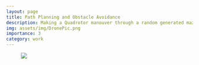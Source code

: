 ```yaml
---
layout: page
title: Path Planning and Obstacle Avoidance 
description: Making a Quadrotor manouver through a random generated maze using RRT*
img: assets/img/DronePic.png
importance: 3
category: work
---
```


<figure>
    <IMG SRC="/assets/img/DroneRRT.gif">
</figure>

